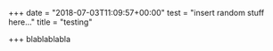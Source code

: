 +++
date = "2018-07-03T11:09:57+00:00"
test = "insert random stuff here..."
title = "testing"

+++
blablablabla